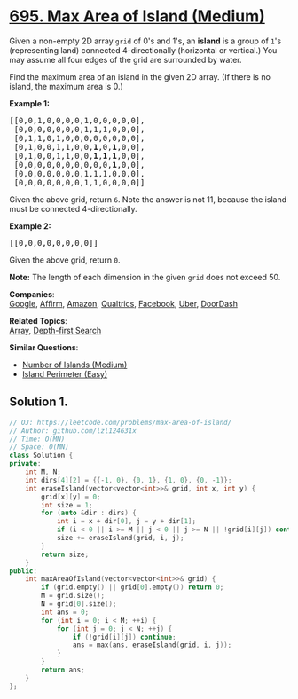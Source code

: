 # [695. Max Area of Island (Medium)](https://leetcode.com/problems/max-area-of-island/)

<p>Given a non-empty 2D array <code>grid</code> of 0's and 1's, an <b>island</b> is a group of <code>1</code>'s (representing land) connected 4-directionally (horizontal or vertical.) You may assume all four edges of the grid are surrounded by water.</p>

<p>Find the maximum area of an island in the given 2D array. (If there is no island, the maximum area is 0.)</p>

<p><b>Example 1:</b></p>

<pre>[[0,0,1,0,0,0,0,1,0,0,0,0,0],
 [0,0,0,0,0,0,0,1,1,1,0,0,0],
 [0,1,1,0,1,0,0,0,0,0,0,0,0],
 [0,1,0,0,1,1,0,0,<b>1</b>,0,<b>1</b>,0,0],
 [0,1,0,0,1,1,0,0,<b>1</b>,<b>1</b>,<b>1</b>,0,0],
 [0,0,0,0,0,0,0,0,0,0,<b>1</b>,0,0],
 [0,0,0,0,0,0,0,1,1,1,0,0,0],
 [0,0,0,0,0,0,0,1,1,0,0,0,0]]
</pre>
Given the above grid, return <code>6</code>. Note the answer is not 11, because the island must be connected 4-directionally.

<p><b>Example 2:</b></p>

<pre>[[0,0,0,0,0,0,0,0]]</pre>
Given the above grid, return <code>0</code>.

<p><b>Note:</b> The length of each dimension in the given <code>grid</code> does not exceed 50.</p>


**Companies**:  
[Google](https://leetcode.com/company/google), [Affirm](https://leetcode.com/company/affirm), [Amazon](https://leetcode.com/company/amazon), [Qualtrics](https://leetcode.com/company/qualtrics), [Facebook](https://leetcode.com/company/facebook), [Uber](https://leetcode.com/company/uber), [DoorDash](https://leetcode.com/company/doordash)

**Related Topics**:  
[Array](https://leetcode.com/tag/array/), [Depth-first Search](https://leetcode.com/tag/depth-first-search/)

**Similar Questions**:
* [Number of Islands (Medium)](https://leetcode.com/problems/number-of-islands/)
* [Island Perimeter (Easy)](https://leetcode.com/problems/island-perimeter/)

## Solution 1.

```cpp
// OJ: https://leetcode.com/problems/max-area-of-island/
// Author: github.com/lzl124631x
// Time: O(MN)
// Space: O(MN)
class Solution {
private:
    int M, N;
    int dirs[4][2] = {{-1, 0}, {0, 1}, {1, 0}, {0, -1}};
    int eraseIsland(vector<vector<int>>& grid, int x, int y) {
        grid[x][y] = 0;
        int size = 1;
        for (auto &dir : dirs) {
            int i = x + dir[0], j = y + dir[1];
            if (i < 0 || i >= M || j < 0 || j >= N || !grid[i][j]) continue;
            size += eraseIsland(grid, i, j);
        }
        return size;
    }
public:
    int maxAreaOfIsland(vector<vector<int>>& grid) {
        if (grid.empty() || grid[0].empty()) return 0;
        M = grid.size();
        N = grid[0].size();
        int ans = 0;
        for (int i = 0; i < M; ++i) {
            for (int j = 0; j < N; ++j) {
                if (!grid[i][j]) continue;
                ans = max(ans, eraseIsland(grid, i, j));
            }
        }
        return ans;
    }
};
```